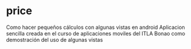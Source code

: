 # price
Como hacer pequeños cálculos con algunas vistas en android
Aplicacion sencilla creada en el curso de aplicaciones moviles del ITLA Bonao como demostración del uso de algunas vistas
